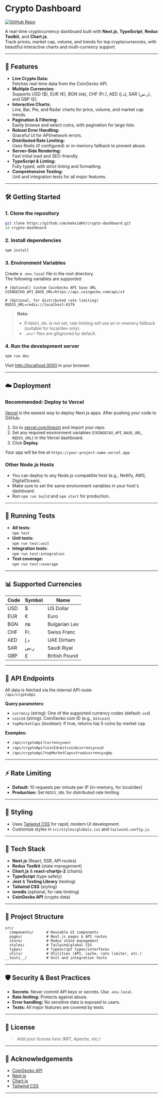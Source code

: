 # Crypto Dashboard

[![GitHub Repo](https://img.shields.io/badge/GitHub-crypto--dashboard-blue?logo=github)](https://github.com/maksimKV/crypto-dashboard)

A real-time cryptocurrency dashboard built with **Next.js**, **TypeScript**, **Redux Toolkit**, and **Chart.js**.  
Track prices, market cap, volume, and trends for top cryptocurrencies, with beautiful interactive charts and multi-currency support.

---

## 🚀 Features

- **Live Crypto Data:**  
  Fetches real-time data from the CoinGecko API.
- **Multiple Currencies:**  
  Supports USD ($), EUR (€), BGN (лв), CHF (Fr.), AED (د.إ), SAR (ر.س), and GBP (£).
- **Interactive Charts:**  
  Line, Bar, Pie, and Radar charts for price, volume, and market cap trends.
- **Pagination & Filtering:**  
  Easily browse and select coins, with pagination for large lists.
- **Robust Error Handling:**  
  Graceful UI for API/network errors.
- **Distributed Rate Limiting:**  
  Uses Redis (if configured) or in-memory fallback to prevent abuse.
- **Server-Side Rendering:**  
  Fast initial load and SEO-friendly.
- **TypeScript & Linting:**  
  Fully typed, with strict linting and formatting.
- **Comprehensive Testing:**  
  Unit and integration tests for all major features.

---

## 🛠️ Getting Started

### 1. **Clone the repository**

```bash
git clone https://github.com/maksimKV/crypto-dashboard.git
cd crypto-dashboard
```

### 2. **Install dependencies**

```bash
npm install
```

### 3. **Environment Variables**

Create a `.env.local` file in the root directory.  
The following variables are supported:

```env
# (Optional) Custom CoinGecko API base URL
COINGECKO_API_BASE_URL=https://api.coingecko.com/api/v3

# (Optional, for distributed rate limiting)
REDIS_URL=redis://localhost:6379
```

> **Note:**  
> - If `REDIS_URL` is not set, rate limiting will use an in-memory fallback (suitable for local/dev only).
> - `.env*` files are gitignored by default.

### 4. **Run the development server**

```bash
npm run dev
```

Visit [http://localhost:3000](http://localhost:3000) in your browser.

---

## ☁️ Deployment

### **Recommended: Deploy to Vercel**

[Vercel](https://vercel.com/) is the easiest way to deploy Next.js apps. After pushing your code to GitHub:

1. Go to [vercel.com/import](https://vercel.com/import) and import your repo.
2. Set any required environment variables (`COINGECKO_API_BASE_URL`, `REDIS_URL`) in the Vercel dashboard.
3. Click **Deploy**.

Your app will be live at `https://your-project-name.vercel.app`.

### **Other Node.js Hosts**
- You can deploy to any Node.js-compatible host (e.g., Netlify, AWS, DigitalOcean).
- Make sure to set the same environment variables in your host's dashboard.
- Run `npm run build` and `npm start` for production.

---

## 🧪 Running Tests

- **All tests:**  
  `npm test`
- **Unit tests:**  
  `npm run test:unit`
- **Integration tests:**  
  `npm run test:integration`
- **Test coverage:**  
  `npm run test:coverage`

---

## 📊 Supported Currencies

| Code | Symbol | Name                |
|------|--------|---------------------|
| USD  | $      | US Dollar           |
| EUR  | €      | Euro                |
| BGN  | лв     | Bulgarian Lev       |
| CHF  | Fr.    | Swiss Franc         |
| AED  | د.إ    | UAE Dirham          |
| SAR  | ر.س    | Saudi Riyal         |
| GBP  | £      | British Pound       |

---

## 📝 API Endpoints

All data is fetched via the internal API route:  
`/api/cryptoApi`

**Query parameters:**
- `currency` (string): One of the supported currency codes (default: `usd`)
- `coinId` (string): CoinGecko coin ID (e.g., `bitcoin`)
- `topMarketCaps` (boolean): If true, returns top 5 coins by market cap

**Examples:**
- `/api/cryptoApi?currency=eur`
- `/api/cryptoApi?coinId=bitcoin&currency=usd`
- `/api/cryptoApi?topMarketCaps=true&currency=gbp`

---

## ⚡ Rate Limiting

- **Default:** 10 requests per minute per IP (in-memory, for local/dev)
- **Production:** Set `REDIS_URL` for distributed rate limiting

---

## 🎨 Styling

- Uses [Tailwind CSS](https://tailwindcss.com/) for rapid, modern UI development.
- Customize styles in `src/styles/globals.css` and `tailwind.config.js`.

---

## 🧩 Tech Stack

- **Next.js** (React, SSR, API routes)
- **Redux Toolkit** (state management)
- **Chart.js** & **react-chartjs-2** (charts)
- **TypeScript** (type safety)
- **Jest** & **Testing Library** (testing)
- **Tailwind CSS** (styling)
- **ioredis** (optional, for rate limiting)
- **CoinGecko API** (crypto data)

---

## 📂 Project Structure

```
src/
  components/      # Reusable UI components
  pages/           # Next.js pages & API routes
  store/           # Redux state management
  styles/          # Tailwind/global CSS
  types/           # TypeScript types/interfaces
  utils/           # Utilities (API, cache, rate limiter, etc.)
__tests__/         # Unit and integration tests
```

---

## 🛡️ Security & Best Practices

- **Secrets:** Never commit API keys or secrets. Use `.env.local`.
- **Rate limiting:** Protects against abuse.
- **Error handling:** No sensitive data is exposed to users.
- **Tests:** All major features are covered by tests.

---

## 📄 License

> _Add your license here (MIT, Apache, etc.)_

---

## 🙏 Acknowledgements

- [CoinGecko API](https://www.coingecko.com/en/api)
- [Next.js](https://nextjs.org/)
- [Chart.js](https://www.chartjs.org/)
- [Tailwind CSS](https://tailwindcss.com/)

---
